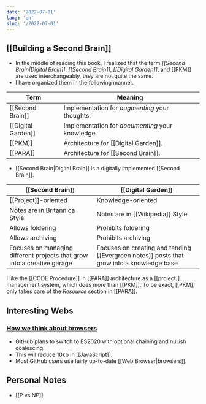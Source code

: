 ```yaml
---
date: '2022-07-01'
lang: 'en'
slug: '/2022-07-01'
---
```


## [[Building a Second Brain]]

- In the middle of reading this book, I realized that the term _[[Second Brain|Digital Brain]]_, _[[Second Brain]]_, _[[Digital Garden]]_, and [[PKM]] are used interchangeably, they are not quite the same.
- I have organized them in the following manner.

| Term           | Meaning                                          |
| -------------- | ------------------------------------------------ |
| [[Second Brain]]   | Implementation for _augmenting_ your thoughts.   |
| [[Digital Garden]] | Implementation for _documenting_ your knowledge. |
| [[PKM]]        | Architecture for [[Digital Garden]].                 |
| [[PARA]]       | Architecture for [[Second Brain]].                   |

- [[Second Brain|Digital Brain]] is a digitally implemented [[Second Brain]].

| [[Second Brain]]                                                            | [[Digital Garden]]                                                                            |
| ----------------------------------------------------------------------- | ----------------------------------------------------------------------------------------- |
| [[Project]]-oriented                                                    | Knowledge-oriented                                                                        |
| Notes are in Britannica Style                                           | Notes are in [[Wikipedia]] Style                                                          |
| Allows foldering                                                        | Prohibits foldering                                                                       |
| Allows archiving                                                        | Prohibits archiving                                                                       |
| Focuses on managing different projects that grow into a creative garage | Focuses on creating and tending [[Evergreen notes]] posts that grow into a knowledge base |

I like the [[CODE Procedure]] in [[PARA]] architecture as a [[project]] management system, which does more than [[PKM]]. To be exact, [[PKM]] only takes care of the _Resource_ section in [[PARA]].

## Interesting Webs

### [How we think about browsers](https://github.blog/2022-06-10-how-we-think-about-browsers/)

- GitHub plans to switch to ES2020 with optional chaining and nullish coalescing.
- This will reduce 10kb in [[JavaScript]].
- Most GitHub users use fairly up-to-date [[Web Browser|browsers]].

## Personal Notes

- [[P vs NP]]

